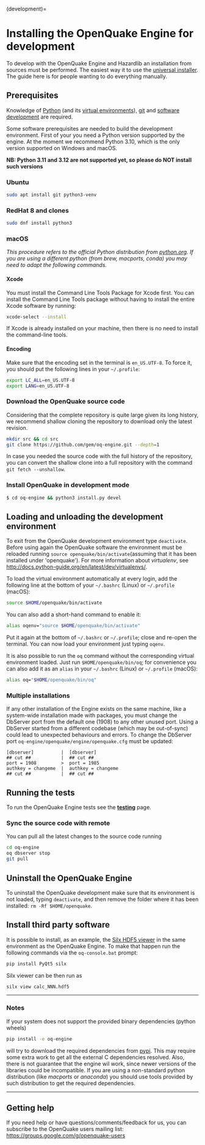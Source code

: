(development)=

# Installing the OpenQuake Engine for development

To develop with the OpenQuake Engine and Hazardlib an installation
from sources must be performed. The easiest way it to use the
[universal installer](universal.md). The guide here is for people
wanting to do everything manually.

## Prerequisites

Knowledge of [Python](https://www.python.org/) (and its [virtual environments](https://docs.python.org/3.9/tutorial/venv.html)), [git](https://git-scm.com/) and [software development](https://xkcd.com/844/) are required.

Some software prerequisites are needed to build the development environment.
First of your you need a Python version supported by the engine.
At the moment we recommend Python 3.10, which is the only version
supported on Windows and macOS.

**NB: Python 3.11 and 3.12 are not supported yet, so please do NOT install
such versions**

### Ubuntu

```bash
sudo apt install git python3-venv
```

### RedHat 8 and clones

```bash
sudo dnf install python3
```

### macOS
*This procedure refers to the official Python distribution from [python.org](https://python.org). If you are using a different python (from brew, macports, conda) you may need to adapt the following commands.*

#### Xcode

You must install the Command Line Tools Package for Xcode first. You can install the Command Line Tools package without having to install the entire Xcode software by running:

```bash
xcode-select --install
```

If Xcode is already installed on your machine, then there is no need to install the command-line tools.

#### Encoding

Make sure that the encoding set in the terminal is `en_US.UTF-8`. To force it, you should put the following lines in your `~/.profile`:

```bash
export LC_ALL=en_US.UTF-8
export LANG=en_US.UTF-8
```

### Download the OpenQuake source code
Considering that the complete repository is quite large given its long history, we recommend shallow cloning the repository to download only the latest revision.

```bash
mkdir src && cd src
git clone https://github.com/gem/oq-engine.git --depth=1
```

In case you needed the source code with the full history of the repository, you
can convert the shallow clone into a full repository with the command
`git fetch --unshallow`.

### Install OpenQuake in development mode

```bash
$ cd oq-engine && python3 install.py devel
```

## Loading and unloading the development environment

To exit from the OpenQuake development environment type `deactivate`. Before using again the OpenQuake software the environment must be reloaded running `source openquake/bin/activate`(assuming that it has been installed under 'openquake'). For more information about *virtualenv*, see http://docs.python-guide.org/en/latest/dev/virtualenvs/.

To load the virtual environment automatically at every login, add the following line at the bottom of your `~/.bashrc` (Linux) or `~/.profile` (macOS):

```bash
source $HOME/openquake/bin/activate
```

You can also add a short-hand command to enable it:

```bash
alias oqenv="source $HOME/openquake/bin/activate"
```

Put it again at the bottom of `~/.bashrc` or `~/.profile`; close and re-open the terminal. You can now load your environment just typing `oqenv`.

It is also possible to run the `oq` command without the corresponding virtual environment loaded. Just run `$HOME/openquake/bin/oq`; for convenience you can also add it as an `alias` in your `~/.bashrc` (Linux) or `~/.profile` (macOS):

```bash
alias oq="$HOME/openquake/bin/oq"
```

### Multiple installations

If any other installation of the Engine exists on the same machine, like a system-wide installation made with packages, you must change the DbServer port from the default one (1908) to any other unused port. Using a DbServer started from a different codebase (which may be out-of-sync) could lead to unexpected behaviours and errors. To change the DbServer port `oq-engine/openquake/engine/openquake.cfg` must be updated:

```
[dbserver]          |  [dbserver]
## cut ##           |  ## cut ##
port = 1908         >  port = 1985
authkey = changeme  |  authkey = changeme
## cut ##           |  ## cut ##
```

## Running the tests

To run the OpenQuake Engine tests see the **[testing](https://github.com/gem/oq-engine/blob/master/doc/contributing/testing.md)** page.

### Sync the source code with remote

You can pull all the latest changes to the source code running

```bash
cd oq-engine
oq dbserver stop
git pull
```

## Uninstall the OpenQuake Engine

To uninstall the OpenQuake development make sure that its environment is not loaded, typing `deactivate`, and then remove the folder where it has been installed: `rm -Rf $HOME/openquake`.

## Install third party software

It is possible to install, as an example, the [Silx HDF5 viewer](http://www.silx.org/) in the same environment as the OpenQuake Engine. To make that happen run the following commands via the `oq-console.bat` prompt:

```bash
pip install PyQt5 silx
```

Silx viewer can be then run as

```bash
silx view calc_NNN.hdf5
```

***

### Notes ###

If your system does not support the provided binary dependencies (python wheels)

```bash
pip install -e oq-engine
```

will try to download the required dependencies from [pypi](http://pypi.python.org/). This may require some extra work to get all the external C dependencies resolved. Also, there is not guarantee that the engine wil work, since newer versions of the libraries could be incompatible.
If you are using a non-standard python distribution (like _macports_ or _anaconda_) you should use tools provided by such distribution to get the required dependencies.

***

## Getting help
If you need help or have questions/comments/feedback for us, you can subscribe to the OpenQuake users mailing list: https://groups.google.com/g/openquake-users
